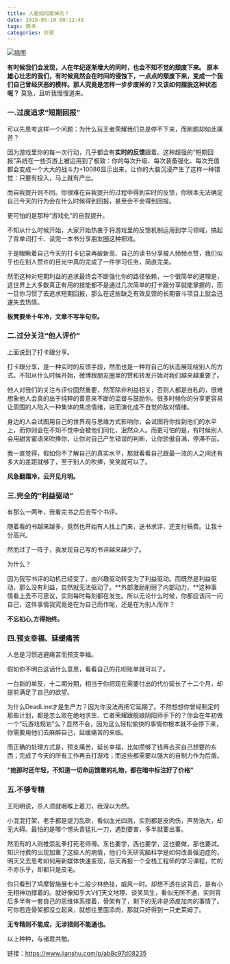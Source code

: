 ```yaml
---
title: 人是如何废掉的？
date: 2018-05-10 00:12:49
tags: 简书
categories: 抄录
---
```

![插图][1]

 **有时候我们会发现，人在年纪逐渐增大的同时，也会不知不觉的颓废下来。**
 **原本雄心壮志的我们，有时候竟然会在时间的侵蚀下，一点点的颓废下来，变成一个我们自己曾经厌恶的模样。那人究竟是怎样一步步废掉的？又该如何摆脱这种状态呢？**
莫急，且听我慢慢道来。<!-- more -->

### **一.过度追求“短期回报”**
可以先思考这样一个问题：为什么玩王者荣耀我们总是停不下来，而刷题却如此痛苦？

因为游戏里你的每一次行动，几乎都会有**实时的反馈**跟着。这种超强的“短期回报”系统在一些页游上被运用到了极致：你的每次升级、每次装备强化、每次充值都会变成一个大大的战斗力+10086显示出来，让你的大脑沉浸产生了这样一种错觉：只要有投入，马上就有产出。

而自我提升则不同。你很难在自我提升的过程中得到实时的反馈，你根本无法确定自己今天的行为会在什么时候得到回报，甚至会不会得到回报。

更可怕的是那种“游戏化”的自我提升。

不知从什么时候开始，大家开始热衷于将游戏里的反馈机制运用到学习领域，搞起了背单词打卡、读完一本书分享朋友圈这种把戏。

于是眼瞅着自己今天的打卡记录再破新高、自己的读书分享被人频频点赞，我们似乎也在别人赞许的目光中真的完成了一件学习任务，简直完美。

然而这种对短期利益的追求最终会不断强化你的路径依赖，一个很简单的道理是，这世界上大多数真正有用的技能都不是通过几次简单的打卡跟分享就能掌握的，而一旦你习惯了去追求短期回报，那么在这些缺乏有效反馈的长期奋斗项目上就会迅速失去热情。

**板凳要坐十年冷，文章不写半句空。**

### **二.过分关注“他人评价”**

上面说到了打卡跟分享。

打卡跟分享，是一种实时的反馈手段，然而也是一种将自己的状态展现给别人的方式。不知从什么时候开始，微博跟朋友圈里的赞和转发开始对我们越来越重要了。

他人对我们的关注与评价固然重要，然而除非利益相关，否则人都是自私的，很难想象他人会真的出于纯粹的善意来不断的监督与鼓励你。很多时候你的分享更容易让周围的人陷入一种集体的焦虑情绪，进而演化成不自觉的敌对情绪。

身边的人会试图用自己的世界观与思维方式影响你，会试图将你拉到他们的水平上，而你则会在不知不觉中会被他们同化，泯然众人。而更可怕的是，有时候别人会用甜言蜜语来吹捧你，让你对自己产生错误的判断，让你骄傲自满，停滞不前。

我一直觉得，假如你不了解自己的真实水平，那就看看自己跟最一流的人之间还有多大的差距就够了，至于别人的吹捧，笑笑就可以了。

**风急翻霜冷，云开见月明。**

### **三.完全的“利益驱动”**

有那么一两年，我看完书之后会写个书评。

随着看的书越来越多，竟然也开始有人找上门来，送书求评，还支付稿费。让我十分高兴。

然而过了一阵子，我发现自己写的书评越来越少了。

为什么？

因为我写书评的动机已经变了，由兴趣驱动转变为了利益驱动。而既然是利益驱动，那么没有利益，自然就无法驱动了。**外部激励削弱了内部动力，**这种事情看上去不可思议，实则每时每刻都在发生。所以无论什么时候，你都应该问一问自己，这件事情我究竟是在为自己而作呢，还是在为别人而作？

**不忘初心,方得始终。**

### **四.预支幸福、延缓痛苦**

人总是习惯逃避痛苦而预支幸福。

假如你不明白这话什么意思，看看自己的花呗账单就可以了。

一台新的单反，十二期分期，相当于你把现在需要付出的代价延长了十二个月，却提前满足了自己的欲望。

为什么DeadLine才是生产力？因为你没法再把它延期了。不然想想你曾经制定的那些计划，都是怎么败在绝地求生、亡者荣耀跟舰娘阴阳师手下的？你会在年初做一个“玩游戏规划”么？显然不会，因为这么轻松愉快的事情你根本就不会停下来，你需要用他们去麻醉自己，延缓痛苦的来临。

而正确的处理方式是，预支痛苦，延长幸福，比如攒够了钱再去买自己想要的东西；完成了今天的所有工作再去打游戏；而这些都需要以强大的自制力作为后盾。

**“她那时还年轻，不知道一切命运馈赠的礼物，都在暗中标注好了价格”**

### **五.不够专精**

王阳明说，杀人须就咽喉上着刀，我深以为然。

小混混打架，老手都是提刀乱砍，看似血光四溅，实则都是皮肉伤，声势浩大，却无大碍。最怕的是哪个愣头青猛扎一刀，遇到要害，多半就要出事。

然而有的人则推崇乱拳打死老师傅。东也要学，西也要学，这也要做，那也要试。知识付费的出现加重了这些人的病情，他们今天研究脑科学是如何改善强迫症的，明天又去思考如何用新媒体快速变现，后天再报一个全栈工程师的学习课程，忙的不亦乐乎，却都只是皮毛。

你只看到了鸠摩智施展七十二般少林绝技，威风一时。却想不透在这背后，是有小无相神功撑着的。就好像知乎大V们天文地理、谈笑风生，看似无所不通，实则背后多半有一套自己的思维体系撑着，骨架有了，剩下的无非是添皮加肉的事情了。可你若连骨架都没立起来，就想往里面添肉，那就只好得到一只史莱姆了。

**无专精则不能成，无涉猎则不能通也。**

以上种种，与诸君共勉。


链接：https://www.jianshu.com/p/ab8c97d08235

  [1]: https://cdn.jsdelivr.net/gh/YSC168/cdn@5.0/images/chatu1.jpg